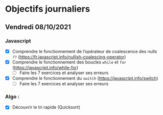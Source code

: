 # Objectifs journaliers

## Vendredi 08/10/2021

### Javascript

* [x] Comprendre le fonctionnement de l’opérateur de coalescence des nulls `??` (https://fr.javascript.info/nullish-coalescing-operator)
* [x] Comprendre le fonctionnement des boucles `while` et `for` (https://javascript.info/while-for)
    * [ ] Faire les 7 exercices et analyser ses erreurs
* [x] Comprendre le fonctionnement du `switch` (https://javascript.info/switch)
    * [ ] Faire les 7 exercices et analyser ses erreurs

### Algo : 

* [x] Découvrir le tri rapide (Quicksort)

